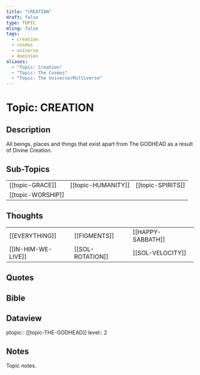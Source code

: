 ```yaml
---
title: "CREATION"
draft: false
type: TOPIC
mling: false
tags:
  - creation
  - cosmos
  - universe
  - dominion
aliases:
  - "Topic: Creation"
  - "Topic: The Cosmos"
  - "Topic: The Universe/Multiverse"
---
```

# Topic: CREATION

## Description
All beings, places and things that exist apart from The GODHEAD as a result of Divine Creation.

## Sub-Topics
|     |     |     |
| --- | --- | --- |
| [[topic-GRACE]] | [[topic-HUMANITY]] | [[topic-SPIRITS]] |
| [[topic-WORSHIP]] |

## Thoughts
|     |     |     |
| --- | --- | --- |
| [[EVERYTHING]] | [[FIGMENTS]] | [[HAPPY-SABBATH]] |
| [[IN-HIM-WE-LIVE]] | [[SOL-ROTATION]] | [[SOL-VELOCITY]] |

## Quotes

## Bible

## Dataview
ptopic:: [[topic-THE-GODHEAD]]
level:: 2

## Notes
Topic notes.

